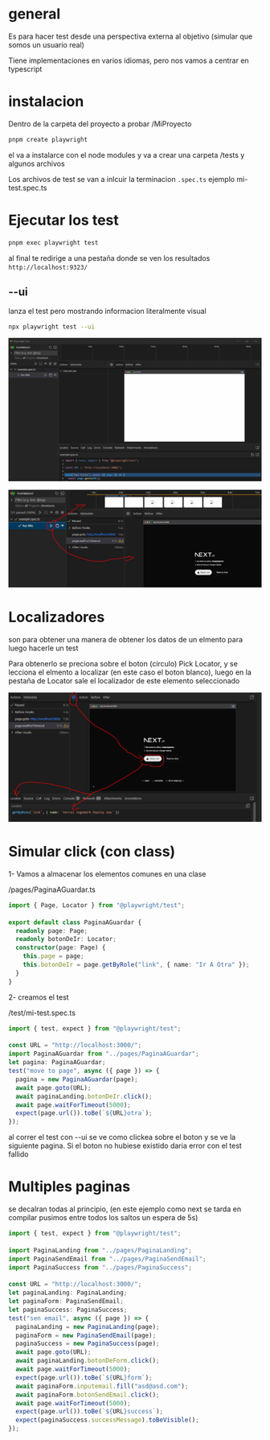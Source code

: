 # general

Es para hacer test desde una perspectiva externa al objetivo (simular que somos un usuario real)

Tiene implementaciones en varios idiomas, pero nos vamos a centrar en typescript

# instalacion

Dentro de la carpeta del proyecto a probar /MiProyecto

```bash
pnpm create playwright
```

el va a instalarce con el node modules y va a crear una carpeta /tests y algunos archivos

Los archivos de test se van a inlcuir la terminacion `.spec.ts` ejemplo mi-test.spec.ts

# Ejecutar los test

```bash
pnpm exec playwright test
```

al final te redirige a una pestaña donde se ven los resultados `http://localhost:9323/`

## --ui

lanza el test pero mostrando informacion literalmente visual

```bash
npx playwright test --ui
```

![](./img_md/2025-06-06-12-14-50-image.jpg)

![](./img_md/2025-06-06-12-18-40-image.jpg)

# Localizadores

son para obtener una manera de obtener los datos de un elmento para luego hacerle un test

Para obtenerlo se preciona sobre el boton (circulo) Pick Locator, y se lecciona el elmento a localizar (en este caso el boton blanco), luego en la pestaña de Locator sale el localizador de este elemento seleccionado

![](./img_md/2025-06-06-12-23-06-image.jpg)

# Simular click (con class)

1- Vamos a almacenar los elementos comunes en una clase

/pages/PaginaAGuardar.ts

```typescript
import { Page, Locator } from "@playwright/test";

export default class PaginaAGuardar {
  readonly page: Page;
  readonly botonDeIr: Locator;
  constructor(page: Page) {
    this.page = page;
    this.botonDeIr = page.getByRole("link", { name: "Ir A Otra" });
  }
}
```

2- creamos el test

/test/mi-test.spec.ts

```typescript
import { test, expect } from "@playwright/test";

const URL = "http://localhost:3000/";
import PaginaAGuardar from "../pages/PaginaAGuardar";
let pagina: PaginaAGuardar;
test("move to page", async ({ page }) => {
  pagina = new PaginaAGuardar(page);
  await page.goto(URL);
  await paginaLanding.botonDeIr.click();
  await page.waitForTimeout(5000);
  expect(page.url()).toBe(`${URL}otra`);
});
```

al correr el test con --ui se ve como clickea sobre el boton y se ve la siguiente pagina. Si el boton no hubiese existido daria error con el test fallido

# Multiples paginas

se decalran todas al principio, (en este ejemplo como next se tarda en compilar pusimos entre todos los saltos un espera de 5s)

```typescript
import { test, expect } from "@playwright/test";

import PaginaLanding from "../pages/PaginaLanding";
import PaginaSendEmail from "../pages/PaginaSendEmail";
import PaginaSuccess from "../pages/PaginaSuccess";

const URL = "http://localhost:3000/";
let paginaLanding: PaginaLanding;
let paginaForm: PaginaSendEmail;
let paginaSuccess: PaginaSuccess;
test("sen email", async ({ page }) => {
  paginaLanding = new PaginaLanding(page);
  paginaForm = new PaginaSendEmail(page);
  paginaSuccess = new PaginaSuccess(page);
  await page.goto(URL);
  await paginaLanding.botonDeForm.click();
  await page.waitForTimeout(5000);
  expect(page.url()).toBe(`${URL}form`);
  await paginaForm.inputemail.fill("asd@asd.com");
  await paginaForm.botonSendEmail.click();
  await page.waitForTimeout(5000);
  expect(page.url()).toBe(`${URL}success`);
  expect(paginaSuccess.successMessage).toBeVisible();
});
```
